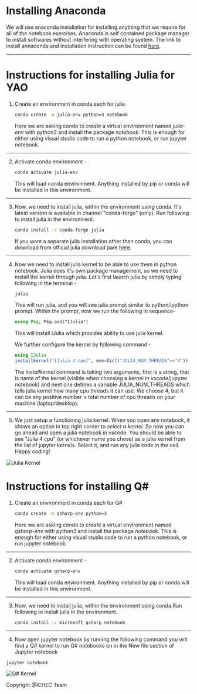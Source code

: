 # Installing Anaconda

We will use anaconda installation for installing anything that we require for all of the notebook exercises.
Anaconda is self contained package manager to install softwares without interfering with operating system.
The link to install annaconda and installation instruction can be found [here](https://www.anaconda.com/products/distribution#Downloads).

---

# Instructions for installing Julia for YAO
1. Create an environment in conda each for julia
    ```bash
    conda create -n julia-env python=3 notebook
    ```
    Here we are asking conda to *create* a virtual environment named *julia-env* with python3 and install the package *notebook*. This is enough for either using visual studio code to run a python notebook, or run jupyter notebook.
---
2. Activate conda environment -
    ```bash
    conda activate julia-env
    ```
    This will load conda environment. Anything installed by pip or conda will be installed in this environment.
---
3. Now, we need to install julia, within the environment using conda. It's latest version is available in channel "conda-forge" (only). Run following to install julia in the environment.

    ```bash
    conda install -c conda-forge julia
    ```

    If you want a separate julia installation other than conda, you can download from official julia download pare [here](https://julialang.org/downloads/).

---
4. Now we need to install julia kernel to be able to use them in python notebook. Julia does it's own package management, so we need to install the kernel through julia. Let's first launch julia by simply typing following in the terminal -
    ```bash
    julia
    ```
    This will run julia, and you will see julia prompt similar to python/ipython prompt. Within the prompt, now we run the following in sequence-
    ```julia
    using Pkg; Pkg.add("IJulia")
    ```
    This will install IJulia which provides ability to use julia kernel.
    
    We further configure the kernel by following command -
    ```julia
    using IJulia
    installkernel("[Julia 4 cpu]", env=Dict("JULIA_NUM_THREADS"=>"4"))
    ```
    The *installkernel* command is taking two arguments, first is a string, that is name of the kernel (visible when choosing a kernel in vscode/jupyter notebook) and next one defines a variable JULIA_NUM_THREADS which tells julia kernel how many cpu threads it can use. We choose 4, but it can be any positive number ≤ total number of cpu threads on your machine (laptop/desktop).
---
5. We just setup a functioning julia kernel. When you open any notebook, it shows an option in top right corner to *select a kernel*. So now you can go ahead and open a julia notebook in vscode. You should be able to see "Julia 4 cpu" (or whichever name you chose) as a julia kernel from the list of jupyter kernels. Select it, and run any julia code in the cell. Happy coding!

![Julia Kernel](./julia-kernel.png)

# Instructions for installing Q#
1. Create an environment in conda each for Q#
    ```bash
    conda create -n qsharp-env python=3 
    ```
    Here we are asking conda to *create* a virtual environment named *qsharp-env* with python3 and install the package *notebook*. This is enough for either using visual studio code to run a python notebook, or run jupyter notebook.
---
2. Activate conda environment -
    ```bash
    conda activate qsharp-env
    ```
    This will load conda environment. Anything installed by pip or conda will be installed in this environment.
---
3. Now, we need to install julia, within the environment using conda.Run following to install julia in the environment.

    ```bash
    conda install -c microsoft qsharp notebook
    ```
---
4. Now open jupyter notebook by running the following command you will find a Q# kernel to run Q# notebooks on in the New file section of Jupyter notebook

```bash
jupyter notebook
```

![Q# Kernel](./qsharp-kernel.png)


Copyright @ICHEC Team
